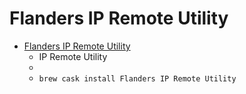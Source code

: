 # Flanders IP Remote Utility
- [Flanders IP Remote Utility](https://www.flandersscientific.com/ip-remote/)
  -  IP Remote Utility
  - 
  - `brew cask install Flanders IP Remote Utility`
